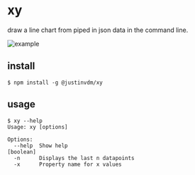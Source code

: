 # xy
draw a line chart from piped in json data in the command line.

![example](https://raw.github.com/justinvdm/xy/master/example.gif)


## install

```
$ npm install -g @justinvdm/xy
```


## usage

```
$ xy --help
Usage: xy [options]

Options:
  --help  Show help                                                    [boolean]
  -n      Displays the last n datapoints
  -x      Property name for x values
```
